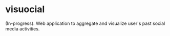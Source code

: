 # visuocial
(In-progress). Web application to aggregate and visualize user's past social media activities.
